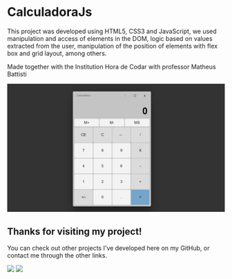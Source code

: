 ﻿# CalculadoraJs

This project was developed using HTML5, CSS3 and JavaScript, we used manipulation and access of elements in the DOM, logic based on values extracted from the user, manipulation of the position of elements with flex box and grid layout, among others.

Made together with the Institution Hora de Codar with professor Matheus Battisti

<img with="400em" src="./src/img/prtsc.png">

## Thanks for visiting my project!
You can check out other projects I've developed here on my GitHub, or contact me through the other links.

<a href = "mailto:joaoaccastro@gmail.com"><img src="https://img.shields.io/badge/-Gmail-%23333?style=for-the-badge&logo=gmail&logoColor=white" target="_blank"></a>
<a href="https://www.linkedin.com/in/joao-ac-castro" target="_blank"><img src="https://img.shields.io/badge/-LinkedIn-%230077B5?style=for-the-badge&logo=linkedin&logoColor=white" target="_blank"></a> 
